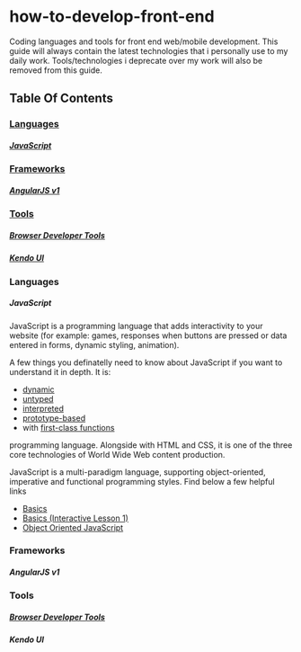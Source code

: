 # how-to-develop-front-end
Coding languages and tools for front end web/mobile development.
This guide will always contain the latest technologies that i personally use to my daily work.
Tools/technologies i deprecate over my work will also be removed from this guide.

## Table Of Contents

### [Languages](#languages)
##### [JavaScript](#javascript)

### [Frameworks](#frameworks)
##### [AngularJS v1](#angularjs-v1)

### [Tools](#tools)
##### [Browser Developer Tools](#browser-developer-tools)
##### [Kendo UI](#kendo-ui)


### Languages
##### JavaScript
JavaScript is a programming language that adds interactivity to your website (for example: games, responses when buttons are pressed or data entered in forms, dynamic styling, animation).

A few things you definatelly need to know about JavaScript if you want to understand it in depth. It is:
* [dynamic](https://en.wikipedia.org/wiki/Dynamic_programming_language)
* [untyped](https://en.wikipedia.org/wiki/Programming_language#Type_system)
* [interpreted](https://en.wikipedia.org/wiki/Interpreted_language)
* [prototype-based](https://en.wikipedia.org/wiki/Prototype-based_programming)
* with [first-class functions](https://en.wikipedia.org/wiki/First-class_function)

programming language. Alongside with HTML and CSS, it is one of the three core technologies of World Wide Web content production. 

JavaScript is a multi-paradigm language, supporting object-oriented, imperative and functional programming styles. Find below a few helpful links

* [Basics](https://developer.mozilla.org/en-US/Learn/Getting_started_with_the_web/JavaScript_basics)
* [Basics (Interactive Lesson 1)](http://javascript.didacto.net/)
* [Object Oriented JavaScript](https://developer.mozilla.org/en-US/docs/Web/JavaScript/Introduction_to_Object-Oriented_JavaScript)

### Frameworks
##### AngularJS v1

### Tools
##### [Browser Developer Tools](https://developer.mozilla.org/en-US/Learn/Common_questions/What_are_browser_developer_tools)
##### Kendo UI

